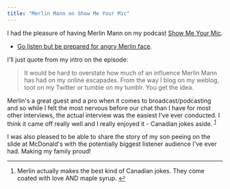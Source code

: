 ```yaml
---
title: "Merlin Mann on Show Me Your Mic"
---
```

<p>I had the pleasure of having Merlin Mann on my podcast <a href="http://www.ssktn.com/category/smym/">Show Me Your Mic</a>.</p>
<ul>
<li><a href="http://www.ssktn.com/smym/merlin-mann/">Go listen but be prepared for angry Merlin face</a>.</li>
</ul>
<p>I'll just quote from my intro on the episode:</p>
<blockquote><p>
  It would be hard to overstate how much of an influence Merlin Mann has had on my online escapades. From the way I blog on my weblog, toot on my Twitter or tumble on my tumblr. You get the idea.
</p></blockquote>
<p>Merlin's a great guest and a pro when it comes to broadcast/podcasting and so while I felt the most nervous before our chat than I have for most other interviews, the actual interview was the easiest I've ever conducted. I think it came off really well and I really enjoyed it - Canadian jokes aside. <sup id="fnref-21531:1"><a href="#fn-21531:1" rel="footnote">1</a></sup></p>
<p>I was also pleased to be able to share the story of my son peeing on the slide at McDonald's with the potentially biggest listener audience I've ever had. Making my family proud!</p>
<div class="footnotes">
<hr />
<ol>
<li id="fn-21531:1">
Merlin actually makes the best kind of Canadian jokes. They come coated with love AND maple syrup.&#160;<a href="#fnref-21531:1" rev="footnote">&#8617;</a>
</li>
</ol>
</div>
